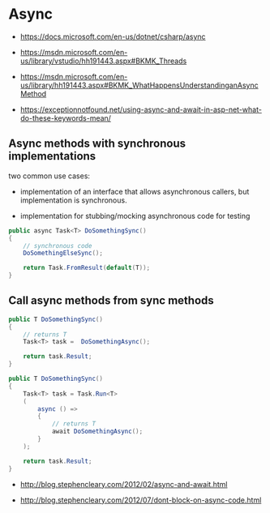 # Async


*   https://docs.microsoft.com/en-us/dotnet/csharp/async

*   https://msdn.microsoft.com/en-us/library/vstudio/hh191443.aspx#BKMK_Threads

*   https://msdn.microsoft.com/en-us/library/hh191443.aspx#BKMK_WhatHappensUnderstandinganAsyncMethod

*   https://exceptionnotfound.net/using-async-and-await-in-asp-net-what-do-these-keywords-mean/


## Async methods with synchronous implementations

two common use cases:

*   implementation of an interface that allows asynchronous callers, but implementation is synchronous.

*   implementation for stubbing/mocking asynchronous code for testing

```csharp
public async Task<T> DoSomethingSync()
{
    // synchronous code
    DoSomethingElseSync();

    return Task.FromResult(default(T));
}
```

## Call async methods from sync methods

```csharp
public T DoSomethingSync()
{
    // returns T
    Task<T> task =  DoSomethingAsync();

    return task.Result;
}
```


```csharp
public T DoSomethingSync()
{
    Task<T> task = Task.Run<T>
    (
        async () => 
        {
            // returns T
            await DoSomethingAsync();
        }
    );

    return task.Result;
}
```


*   http://blog.stephencleary.com/2012/02/async-and-await.html

*   http://blog.stephencleary.com/2012/07/dont-block-on-async-code.html


